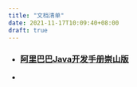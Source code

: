 ```yaml
---
title: "文档清单"
date: 2021-11-17T10:09:40+08:00
draft: true
---
```


- ### [阿里巴巴Java开发手册崇山版](阿里巴巴Java开发手册崇山版.pdf)  
-
